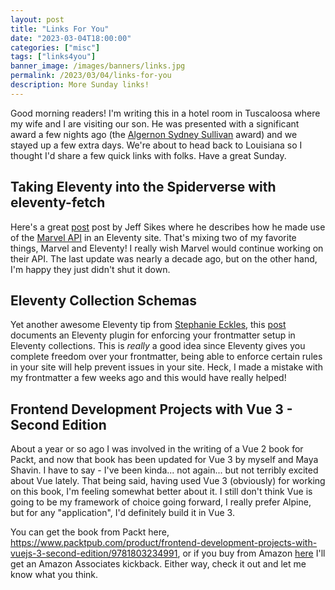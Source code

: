 ```yaml
---
layout: post
title: "Links For You"
date: "2023-03-04T18:00:00"
categories: ["misc"]
tags: ["links4you"]
banner_image: /images/banners/links.jpg
permalink: /2023/03/04/links-for-you
description: More Sunday links!
---
```


Good morning readers! I'm writing this in a hotel room in Tuscaloosa where my wife and I are visiting our son. He was presented with a significant award a few nights ago (the [Algernon Sydney Sullivan](https://sullivanfdn.org/) award) and we stayed up a few extra days. We're about to head back to Louisiana so I thought I'd share a few quick links with folks. Have a great Sunday.

## Taking Eleventy into the Spiderverse with eleventy-fetch

Here's a great [post](https://box464.com/posts/eleventy-fetch-marvel/) post by Jeff Sikes where he describes how he made use of the [Marvel API](https://developer.marvel.com/) in an Eleventy site. That's mixing two of my favorite things, Marvel and Eleventy! I really wish Marvel would continue working on their API. The last update was nearly a decade ago, but on the other hand, I'm happy they just didn't shut it down. 

## Eleventy Collection Schemas

Yet another awesome Eleventy tip from [Stephanie Eckles](https://thinkdobecreate.com/), this [post](https://11ty.rocks/posts/eleventy-collection-schemas/) documents an Eleventy plugin for enforcing your frontmatter setup in Eleventy collections. This is *really* a good idea since Eleventy gives you complete freedom over your frontmatter, being able to enforce certain rules in your site will help prevent issues in your site. Heck, I made a mistake with my frontmatter a few weeks ago and this would have really helped!

## Frontend Development Projects with Vue 3 - Second Edition

About a year or so ago I was involved in the writing of a Vue 2 book for Packt, and now that book has been updated for Vue 3 by myself and Maya Shavin. I have to say - I've been kinda... not again... but not terribly excited about Vue lately. That being said, having used Vue 3 (obviously) for working on this book, I'm feeling somewhat better about it. I still don't think Vue is going to be my framework of choice going forward, I really prefer Alpine, but for any "application", I'd definitely build it in Vue 3. 

You can get the book from Packt here, <https://www.packtpub.com/product/frontend-development-projects-with-vuejs-3-second-edition/9781803234991>, or if you buy from Amazon [here](https://amzn.to/3Jch1Uz) I'll get an Amazon Associates kickback. Either way, check it out and let me know what you think.
